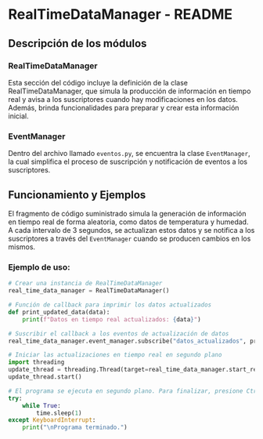 # RealTimeDataManager - README

## Descripción de los módulos

### RealTimeDataManager
Esta sección del código incluye la definición de la clase RealTimeDataManager, que simula la producción de información en tiempo real y avisa a los suscriptores cuando hay modificaciones en los datos. Además, brinda funcionalidades para preparar y crear esta información inicial.

### EventManager
Dentro del archivo llamado `eventos.py`, se encuentra la clase `EventManager`, la cual simplifica el proceso de suscripción y notificación de eventos a los suscriptores.

## Funcionamiento y Ejemplos

El fragmento de código suministrado simula la generación de información en tiempo real de forma aleatoria, como datos de temperatura y humedad. A cada intervalo de 3 segundos, se actualizan estos datos y se notifica a los suscriptores a través del `EventManager` cuando se producen cambios en los mismos.

### Ejemplo de uso:

```python
# Crear una instancia de RealTimeDataManager
real_time_data_manager = RealTimeDataManager()

# Función de callback para imprimir los datos actualizados
def print_updated_data(data):
    print(f"Datos en tiempo real actualizados: {data}") 

# Suscribir el callback a los eventos de actualización de datos
real_time_data_manager.event_manager.subscribe("datos_actualizados", print_updated_data)

# Iniciar las actualizaciones en tiempo real en segundo plano 
import threading
update_thread = threading.Thread(target=real_time_data_manager.start_real_time_updates)
update_thread.start()

# El programa se ejecuta en segundo plano. Para finalizar, presione Ctrl + C en la terminal.
try:
    while True:
        time.sleep(1)
except KeyboardInterrupt:
    print("\nPrograma terminado.")
